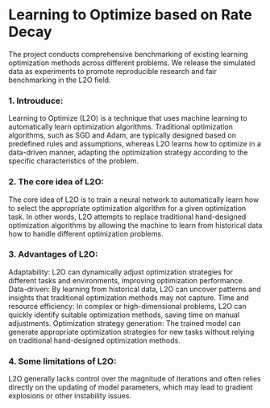 # Learning to Optimize based on Rate Decay
The project conducts comprehensive benchmarking of existing learning optimization methods across different problems. We release the simulated data as experiments to promote reproducible research and fair benchmarking in the L2O field.
### 1. Introuduce:
Learning to Optimize (L2O) is a technique that uses machine learning to automatically learn optimization algorithms. Traditional optimization algorithms, such as SGD and Adam, are typically designed based on predefined rules and assumptions, whereas L2O learns how to optimize in a data-driven manner, adapting the optimization strategy according to the specific characteristics of the problem.
### 2. The core idea of L2O:
The core idea of L2O is to train a neural network to automatically learn how to select the appropriate optimization algorithm for a given optimization task. In other words, L2O attempts to replace traditional hand-designed optimization algorithms by allowing the machine to learn from historical data how to handle different optimization problems.
### 3. Advantages of L2O:
Adaptability: L2O can dynamically adjust optimization strategies for different tasks and environments, improving optimization performance.
Data-driven: By learning from historical data, L2O can uncover patterns and insights that traditional optimization methods may not capture.
Time and resource efficiency: In complex or high-dimensional problems, L2O can quickly identify suitable optimization methods, saving time on manual adjustments.
Optimization strategy generation: The trained model can generate appropriate optimization strategies for new tasks without relying on traditional hand-designed optimization methods.
### 4. Some limitations of L2O:
L2O generally lacks control over the magnitude of iterations and often relies directly on the updating of model parameters, which may lead to gradient explosions or other instability issues.
